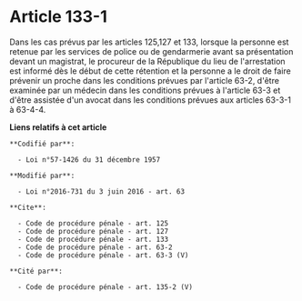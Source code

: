 # Article 133-1

Dans les cas prévus par les articles 125,127 et 133, lorsque la personne est retenue par les services de police ou de
gendarmerie avant sa présentation devant un magistrat, le procureur de la République du lieu de l'arrestation est informé dès
le début de cette rétention et la personne a le droit de faire prévenir un proche dans les conditions prévues par l'article
63-2, d'être examinée par un médecin dans les conditions prévues à l'article 63-3 et d'être assistée d'un avocat dans les
conditions prévues aux articles 63-3-1 à 63-4-4.

**Liens relatifs à cet article**

	**Codifié par**:

	  - Loi n°57-1426 du 31 décembre 1957

	**Modifié par**:

	  - Loi n°2016-731 du 3 juin 2016 - art. 63

	**Cite**:

	  - Code de procédure pénale - art. 125
	  - Code de procédure pénale - art. 127
	  - Code de procédure pénale - art. 133
	  - Code de procédure pénale - art. 63-2
	  - Code de procédure pénale - art. 63-3 (V)

	**Cité par**:

	  - Code de procédure pénale - art. 135-2 (V)
